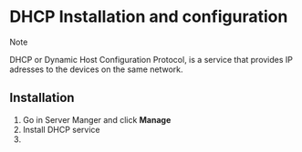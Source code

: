 # DHCP Installation and configuration
>[!note]
>DHCP or Dynamic Host Configuration Protocol, is a service that provides IP adresses to the devices on the same network.

## Installation
1) Go in Server Manger and click **Manage**
2) Install DHCP service
3) 

